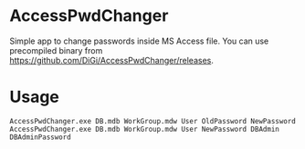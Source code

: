AccessPwdChanger
================

Simple app to change passwords inside MS Access file. You can use precompiled binary from <https://github.com/DiGi/AccessPwdChanger/releases>.


Usage
=====

```
AccessPwdChanger.exe DB.mdb WorkGroup.mdw User OldPassword NewPassword
AccessPwdChanger.exe DB.mdb WorkGroup.mdw User NewPassword DBAdmin DBAdminPassword
```
